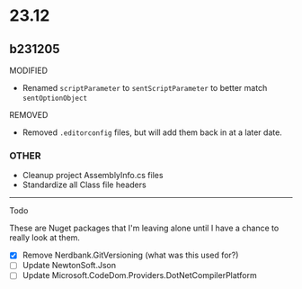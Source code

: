 # 23.12

## b231205

MODIFIED
- Renamed `scriptParameter` to `sentScriptParameter` to better match `sentOptionObject`

REMOVED
- Removed `.editorconfig` files, but will add them back in at a later date.

### OTHER
- Cleanup project AssemblyInfo.cs files
- Standardize all Class file headers


***

Todo



These are Nuget packages that I'm leaving alone until I have a chance to really look at them.
- [X] Remove Nerdbank.GitVersioning (what was this used for?)
- [ ] Update NewtonSoft.Json
- [ ] Update Microsoft.CodeDom.Providers.DotNetCompilerPlatform